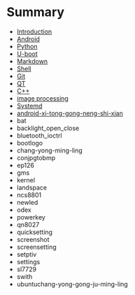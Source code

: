 # Summary

* [Introduction](README.md)
* [Android](android.md)
* [Python](python.md)
* [U-boot](u-boot.md)
* [Markdown](markdown.md)
* [Shell](shell.md)
* [Git](git.md)
* [QT](qt.md)
* [C++](c++.md)
* [image processing](image-processing.md)
* [Systemd ](systemd.md)
* [android-xi-tong-gong-neng-shi-xian](android-xi-tong-gong-neng-shi-xian.md)
* bat
* backlight\_open\_close
* bluetooth\_ioctrl
* bootlogo
* chang-yong-ming-ling
* conjpgtobmp
* ep126
* gms
* kernel
* landspace
* ncs8801
* newled
* odex
* powerkey
* qn8027
* quicksetting
* screenshot
* screensetting
* setptiv
* settings
* sl7729
* swith
* ubuntuchang-yong-gong-ju-ming-ling

